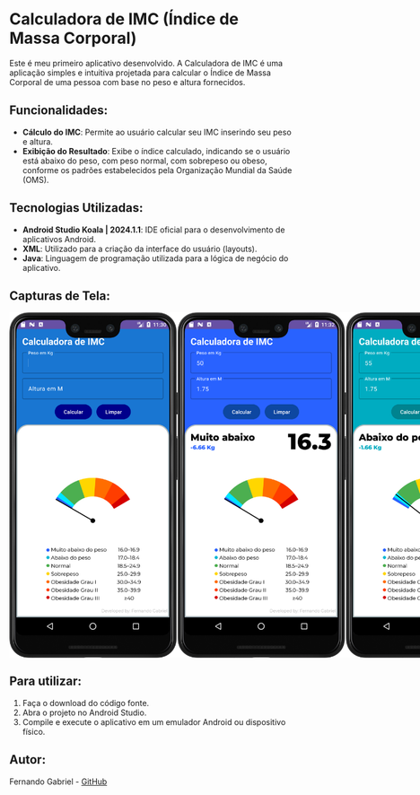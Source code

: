 # Calculadora de IMC (Índice de Massa Corporal)

Este é meu primeiro aplicativo desenvolvido. A Calculadora de IMC é uma aplicação simples e intuitiva projetada para calcular o Índice de Massa Corporal de uma pessoa com base no peso e altura fornecidos.

## Funcionalidades:
- **Cálculo do IMC**: Permite ao usuário calcular seu IMC inserindo seu peso e altura.
- **Exibição do Resultado**: Exibe o índice calculado, indicando se o usuário está abaixo do peso, com peso normal, com sobrepeso ou obeso, conforme os padrões estabelecidos pela Organização Mundial da Saúde (OMS).

## Tecnologias Utilizadas:
- **Android Studio Koala | 2024.1.1**: IDE oficial para o desenvolvimento de aplicativos Android.
- **XML**: Utilizado para a criação da interface do usuário (layouts).
- **Java**: Linguagem de programação utilizada para a lógica de negócio do aplicativo.

## Capturas de Tela:


<div style="display: flex; justify-content: space-around;">
    <img src="./app/images/screenshot1.png" alt="Captura de Tela 1" width="300"/> 
    <img src="./app/images/screenshot2.png" alt="Captura de Tela 2" width="300"/>
    <img src="./app/images/screenshot3.png" alt="Captura de Tela 3" width="300"/>
    <img src="./app/images/screenshot4.png" alt="Captura de Tela 4" width="300"/>
    <img src="./app/images/screenshot5.png" alt="Captura de Tela 5" width="300"/>
    <img src="./app/images/screenshot6.png" alt="Captura de Tela 6" width="300"/>
    <img src="./app/images/screenshot7.png" alt="Captura de Tela 7" width="300"/>
    <img src="./app/images/screenshot8.png" alt="Captura de Tela 8" width="300"/>
</div>

## Para utilizar:
1. Faça o download do código fonte.
2. Abra o projeto no Android Studio.
3. Compile e execute o aplicativo em um emulador Android ou dispositivo físico.

## Autor:
Fernando Gabriel - [GitHub](https://github.com/fernandogabrieu)
